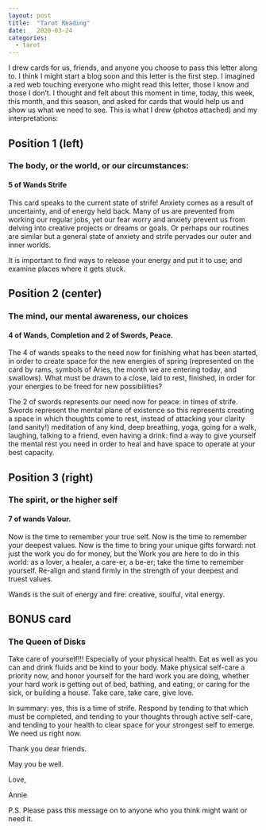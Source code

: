```yaml
---
layout: post
title:  "Tarot Reading"
date:   2020-03-24
categories:
  - tarot
---
```


I drew cards for us, friends, and anyone you choose to pass this letter along to. I think I might start a blog soon and this letter is the first step. I imagined a red web touching everyone who might read this letter, those I know and those I don’t. I thought and felt about this moment in time, today, this week, this month, and this season, and asked for cards that would help us and show us what we need to see. This is what I drew (photos attached) and my interpretations:

## Position 1 (left)
### The body, or the world, or our circumstances:
#### 5 of Wands Strife

This card speaks to the current state of strife! Anxiety comes as a result of uncertainty, and of energy held back. Many of us are prevented from working our regular jobs, yet our fear worry and anxiety prevent us from delving into creative projects or dreams or goals. Or perhaps our routines are similar but a general state of anxiety and strife pervades our outer and inner worlds.

It is important to find ways to release your energy and put it to use; and examine places where it gets stuck.

## Position 2 (center)
### The mind, our mental awareness, our choices
#### 4 of Wands, Completion and 2 of Swords, Peace.

The 4 of wands speaks to the need now for finishing what has been started, in order to create space for the new energies of spring (represented on the card by rams, symbols of Aries, the month we are entering today, and swallows). What must be drawn to a close, laid to rest, finished, in order for your energies to be freed for new possibilities?

The 2 of swords represents our need now for peace: in times of strife. Swords represent the mental plane of existence so this represents creating a space in which thoughts come to rest, instead of attacking your clarity (and sanity!) meditation of any kind, deep breathing, yoga, going for a walk, laughing, talking to a friend, even having a drink: find a way to give yourself the mental rest you need in order to heal and have space to operate at your best capacity.

## Position 3 (right)
### The spirit, or the higher self
#### 7 of wands Valour.

Now is the time to remember your true self. Now is the time to remember your deepest values. Now is the time to bring your unique gifts forward: not just the work you do for money, but the Work you are here to do in this world: as a lover, a healer, a care-er, a be-er; take the time to remember yourself. Re-align and stand firmly in the strength of your deepest and truest values.

Wands is the suit of energy and fire: creative, soulful, vital energy.

## BONUS card
### The Queen of Disks

Take care of yourself!!! Especially of your physical health. Eat as well as you can and drink fluids and be kind to your body. Make physical self-care a priority now, and honor yourself for the hard work you are doing, whether your hard work is getting out of bed, bathing, and eating; or caring for the sick, or building a house. Take care, take care, give love.

In summary: yes, this is a time of strife. Respond by tending to that which must be completed, and tending to your thoughts through active self-care, and tending to your health to clear space for your strongest self to emerge. We need us right now.

Thank you dear friends.

May you be well.

Love,

Annie

P.S. Please pass this message on to anyone who you think might want or need it.
